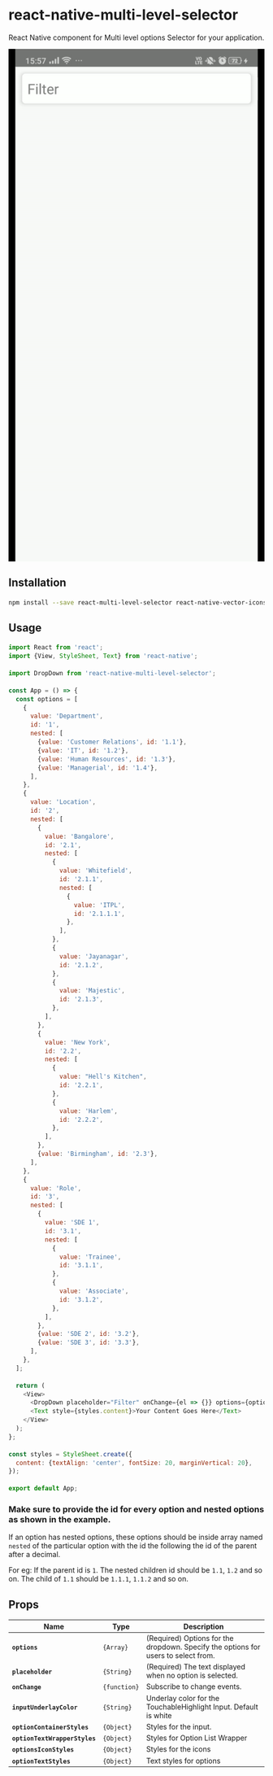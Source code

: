 # react-native-multi-level-selector

React Native component for Multi level options Selector for your application.

<img src="demo.gif" alt="demo.gif" align="middle" />

## Installation

```bash
npm install --save react-multi-level-selector react-native-vector-icons@6.6.0
```

## Usage

```Javascript
import React from 'react';
import {View, StyleSheet, Text} from 'react-native';

import DropDown from 'react-native-multi-level-selector';

const App = () => {
  const options = [
    {
      value: 'Department',
      id: '1',
      nested: [
        {value: 'Customer Relations', id: '1.1'},
        {value: 'IT', id: '1.2'},
        {value: 'Human Resources', id: '1.3'},
        {value: 'Managerial', id: '1.4'},
      ],
    },
    {
      value: 'Location',
      id: '2',
      nested: [
        {
          value: 'Bangalore',
          id: '2.1',
          nested: [
            {
              value: 'Whitefield',
              id: '2.1.1',
              nested: [
                {
                  value: 'ITPL',
                  id: '2.1.1.1',
                },
              ],
            },
            {
              value: 'Jayanagar',
              id: '2.1.2',
            },
            {
              value: 'Majestic',
              id: '2.1.3',
            },
          ],
        },
        {
          value: 'New York',
          id: '2.2',
          nested: [
            {
              value: "Hell's Kitchen",
              id: '2.2.1',
            },
            {
              value: 'Harlem',
              id: '2.2.2',
            },
          ],
        },
        {value: 'Birmingham', id: '2.3'},
      ],
    },
    {
      value: 'Role',
      id: '3',
      nested: [
        {
          value: 'SDE 1',
          id: '3.1',
          nested: [
            {
              value: 'Trainee',
              id: '3.1.1',
            },
            {
              value: 'Associate',
              id: '3.1.2',
            },
          ],
        },
        {value: 'SDE 2', id: '3.2'},
        {value: 'SDE 3', id: '3.3'},
      ],
    },
  ];

  return (
    <View>
      <DropDown placeholder="Filter" onChange={el => {}} options={options} />
      <Text style={styles.content}>Your Content Goes Here</Text>
    </View>
  );
};

const styles = StyleSheet.create({
  content: {textAlign: 'center', fontSize: 20, marginVertical: 20},
});

export default App;

```

### Make sure to provide the id for every option and nested options as shown in the example.

If an option has nested options, these options should be inside array named `nested` of the particular option with the id the following the id of the parent after a decimal.

For eg: If the parent id is `1`. The nested children id should be `1.1`, `1.2` and so on. The child of `1.1` should be `1.1.1`, `1.1.2` and so on.

## Props

| Name                          | Type         | Description                                                                        |
| ----------------------------- | ------------ | ---------------------------------------------------------------------------------- |
| **`options`**                 | `{Array}`    | (Required) Options for the dropdown. Specify the options for users to select from. |
| **`placeholder`**             | `{String}`   | (Required) The text displayed when no option is selected.                          |
| **`onChange`**                | `{function}` | Subscribe to change events.                                                        |
| **`inputUnderlayColor`**      | `{String}`   | Underlay color for the TouchableHighlight Input. Default is white                  |
| **`optionContainerStyles`**   | `{Object}`   | Styles for the input.                                                              |
| **`optionTextWrapperStyles`** | `{Object}`   | Styles for Option List Wrapper                                                     |
| **`optionsIconStyles`**       | `{Object}`   | Styles for the icons                                                               |
| **`optionTextStyles`**        | `{Object}`   | Text styles for options                                                            |
